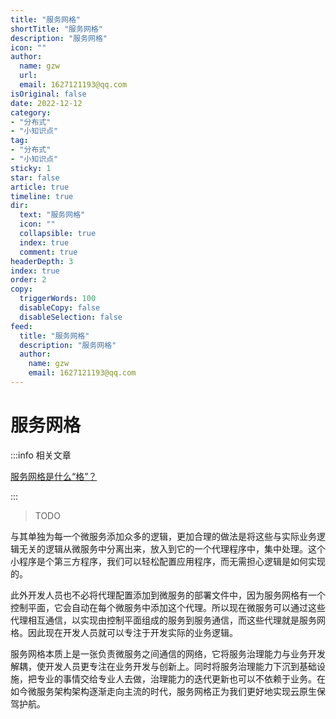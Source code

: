 ```yaml
---
title: "服务网格"
shortTitle: "服务网格"
description: "服务网格"
icon: ""
author: 
  name: gzw
  url: 
  email: 1627121193@qq.com
isOriginal: false
date: 2022-12-12
category: 
- "分布式"
- "小知识点"
tag:
- "分布式"
- "小知识点"
sticky: 1
star: false
article: true
timeline: true
dir:
  text: "服务网格"
  icon: ""
  collapsible: true
  index: true
  comment: true
headerDepth: 3
index: true
order: 2
copy:
  triggerWords: 100
  disableCopy: false
  disableSelection: false
feed:
  title: "服务网格"
  description: "服务网格"
  author:
    name: gzw
    email: 1627121193@qq.com
---
```






# 服务网格

:::info 相关文章

[服务网格是什么“格”？](https://zhuanlan.zhihu.com/p/413044096#:~:text=%E6%9C%8D%E5%8A%A1%E7%BD%91%E6%A0%BC%E6%9C%AC%E8%B4%A8%E4%B8%8A%E6%98%AF,%E5%8A%A1%E5%BC%80%E5%8F%91%E4%B8%8E%E5%88%9B%E6%96%B0%E4%B8%8A%E3%80%82)

:::

> TODO

与其单独为每一个微服务添加众多的逻辑，更加合理的做法是将这些与实际业务逻辑无关的逻辑从微服务中分离出来，放入到它的一个代理程序中，集中处理。这个小程序是个第三方程序，我们可以轻松配置应用程序，而无需担心逻辑是如何实现的。

此外开发人员也不必将代理配置添加到微服务的部署文件中，因为服务网格有一个控制平面，它会自动在每个微服务中添加这个代理。所以现在微服务可以通过这些代理相互通信，以实现由控制平面组成的服务到服务通信，而这些代理就是服务网格。因此现在开发人员就可以专注于开发实际的业务逻辑。

服务网格本质上是一张负责微服务之间通信的网络，它将服务治理能力与业务开发解耦，使开发人员更专注在业务开发与创新上。同时将服务治理能力下沉到基础设施，把专业的事情交给专业人去做，治理能力的迭代更新也可以不依赖于业务。在如今微服务架构架构逐渐走向主流的时代，服务网格正为我们更好地实现云原生保驾护航。


















